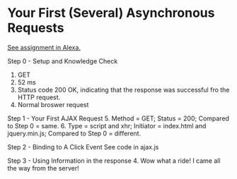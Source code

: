 # Your First (Several) Asynchronous Requests

[See assignment in Alexa.](https://alexa.bitmaker.co/cohorts/67/assignments/2055/latest)

Step 0 - Setup and Knowledge Check
1. GET
2. 52 ms
3. Status code 200 OK, indicating that the response was successful fro the HTTP request.
4. Normal broswer request

Step 1 - Your First AJAX Request
5. Method = GET; Status = 200;  Compared to Step 0 = same.
6. Type = script and xhr; Initiator = index.html and jquery.min.js; Compared to Step 0 = different.

Step 2 - Binding to A Click Event
See code in ajax.js

Step 3 - Using Information in the response
4. Wow what a ride! I came all the way from the server!
